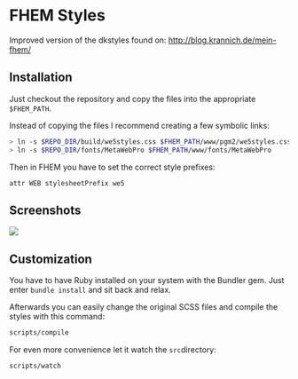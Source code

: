# FHEM Styles

Improved version of the dkstyles found on: http://blog.krannich.de/mein-fhem/

## Installation

Just checkout the repository and copy the files into the appropriate ```$FHEM_PATH```.

Instead of copying the files I recommend creating a few symbolic links:
```bash
> ln -s $REPO_DIR/build/we5styles.css $FHEM_PATH/www/pgm2/we5styles.css
> ln -s $REPO_DIR/fonts/MetaWebPro $FHEM_PATH/www/fonts/MetaWebPro
```

Then in FHEM you have to set the correct style prefixes:
```
attr WEB stylesheetPrefix we5
```

## Screenshots

![](https://www.dropbox.com/s/k2zfdcj4c3nnemh/Screenshot%202016-05-25%2011.36.26.png?dl=1)

## Customization

You have to have Ruby installed on your system with the Bundler gem. Just   enter ```bundle install``` and sit back and relax.

Afterwards you can easily change the original SCSS files and compile the styles with this command:

```bash
scripts/compile
```

For even more convenience let it watch the ```src```directory:

```bash
scripts/watch
```
